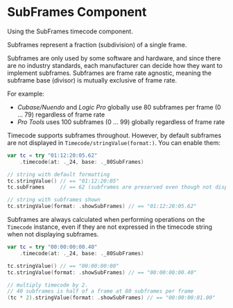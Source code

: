 # SubFrames Component

Using the SubFrames timecode component.

Subframes represent a fraction (subdivision) of a single frame.

Subframes are only used by some software and hardware, and since there are no industry standards, each manufacturer can decide how they want to implement subframes. Subframes are frame rate agnostic, meaning the subframe base (divisor) is mutually exclusive of frame rate.

For example:

- *Cubase/Nuendo* and *Logic Pro* globally use 80 subframes per frame (0 ... 79) regardless of frame rate
- *Pro Tools* uses 100 subframes (0 ... 99) globally regardless of frame rate

Timecode supports subframes throughout. However, by default subframes are not displayed in ``Timecode/stringValue(format:)``. You can enable them:

```swift
var tc = try "01:12:20:05.62"
    .timecode(at: ._24, base: ._80SubFrames)

// string with default formatting
tc.stringValue() // == "01:12:20:05"
tc.subFrames     // == 62 (subframes are preserved even though not displayed in stringValue)

// string with subframes shown
tc.stringValue(format: .showSubFrames) // == "01:12:20:05.62"
```

Subframes are always calculated when performing operations on the ``Timecode`` instance, even if they are not expressed in the timecode string when not displaying subframes.

```swift
var tc = try "00:00:00:00.40"
    .timecode(at: ._24, base: ._80SubFrames)

tc.stringValue() // == "00:00:00:00"
tc.stringValue(format: .showSubFrames) // == "00:00:00:00.40"

// multiply timecode by 2.
// 40 subframes is half of a frame at 80 subframes per frame
(tc * 2).stringValue(format: .showSubFrames) // == "00:00:00:01.00"
```
